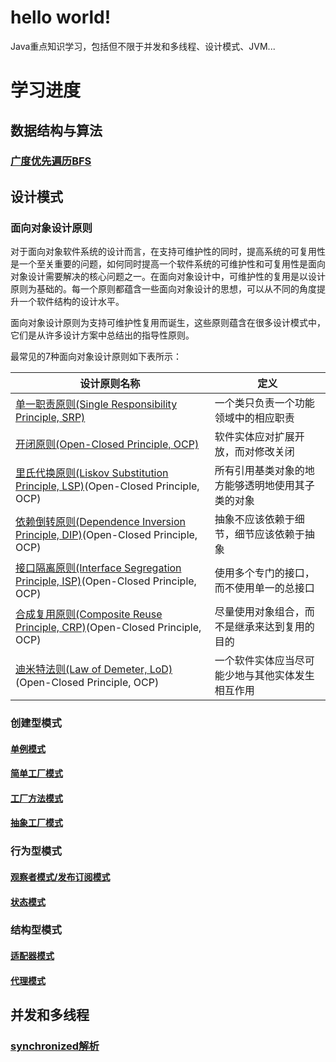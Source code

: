 # hello world!

Java重点知识学习，包括但不限于并发和多线程、设计模式、JVM...

# 学习进度

## 数据结构与算法

### [广度优先遍历BFS](docs/数据结构与算法/广度优先遍历BFS.md)

## 设计模式

### 面向对象设计原则

对于面向对象软件系统的设计而言，在支持可维护性的同时，提高系统的可复用性是一个至关重要的问题，如何同时提高一个软件系统的可维护性和可复用性是面向对象设计需要解决的核心问题之一。在面向对象设计中，可维护性的复用是以设计原则为基础的。每一个原则都蕴含一些面向对象设计的思想，可以从不同的角度提升一个软件结构的设计水平。  

面向对象设计原则为支持可维护性复用而诞生，这些原则蕴含在很多设计模式中，它们是从许多设计方案中总结出的指导性原则。  

最常见的7种面向对象设计原则如下表所示：

| 设计原则名称 | 定义 |
| - | - |
| [单一职责原则(Single Responsibility Principle, SRP)](docs/设计模式/面向对象设计原则/单一职责原则.md) | 一个类只负责一个功能领域中的相应职责 |
| [开闭原则(Open-Closed Principle, OCP)](docs/设计模式/面向对象设计原则/开闭原则.md) | 软件实体应对扩展开放，而对修改关闭 |
| [里氏代换原则(Liskov Substitution Principle, LSP)](docs/设计模式/面向对象设计原则/里氏代换原则.md)(Open-Closed Principle, OCP) | 所有引用基类对象的地方能够透明地使用其子类的对象 |
| [依赖倒转原则(Dependence  Inversion Principle, DIP)](docs/设计模式/面向对象设计原则/依赖倒转原则.md)(Open-Closed Principle, OCP) | 抽象不应该依赖于细节，细节应该依赖于抽象 |
| [接口隔离原则(Interface Segregation Principle, ISP)](docs/设计模式/面向对象设计原则/接口隔离原则.md)(Open-Closed Principle, OCP) | 使用多个专门的接口，而不使用单一的总接口 |
| [合成复用原则(Composite Reuse Principle, CRP)](docs/设计模式/面向对象设计原则/合成复用原则.md)(Open-Closed Principle, OCP) | 尽量使用对象组合，而不是继承来达到复用的目的 |
| [迪米特法则(Law of Demeter, LoD)](docs/设计模式/面向对象设计原则/迪米特法则.md)(Open-Closed Principle, OCP) | 一个软件实体应当尽可能少地与其他实体发生相互作用 |

### 创建型模式

#### [单例模式](docs/设计模式/创建型/单例模式.md)

#### [简单工厂模式](docs/设计模式/创建型/简单工厂模式.md)

#### [工厂方法模式](docs/设计模式/创建型/工厂方法模式.md)

#### [抽象工厂模式](docs/设计模式/创建型/抽象工厂模式.md)

### 行为型模式

#### [观察者模式/发布订阅模式](docs/设计模式/行为型/观察者模式.md)

#### [状态模式](docs/设计模式/行为型/状态模式.md)

### 结构型模式

#### [适配器模式](docs/设计模式/结构型/适配器模式.md)

#### [代理模式](docs/设计模式/结构型/代理模式.md)

## 并发和多线程

### [synchronized解析](docs/并发和多线程/synchronized解析.md)